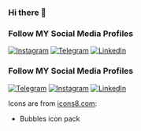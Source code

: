 ### Hi there 👋

<!--
**mohsen-hasanpour/mohsen-hasanpour** is a ✨ _special_ ✨ repository because its `README.md` (this file) appears on your GitHub profile.

Here are some ideas to get you started:

- 🔭 I’m currently working on ...
- 🌱 I’m currently learning ...
- 👯 I’m looking to collaborate on ...
- 🤔 I’m looking for help with ...
- 💬 Ask me about ...
- 📫 How to reach me: ...
- 😄 Pronouns: ...
- ⚡ Fun fact: ...
-->


### Follow MY Social Media Profiles

[![Instagram](https://img.icons8.com/color/48/000000/instagram-new--v1.png)](https://www.instagram.com/your_instagram_username/)
[![Telegram](https://img.icons8.com/color/48/000000/telegram-app--v1.png)](https://t.me/your_telegram_username)
[![LinkedIn](https://img.icons8.com/color/48/000000/linkedin.png)](https://www.linkedin.com/in/your_linkedin_username/)


### Follow MY Social Media Profiles

[![Telegram](https://img.icons8.com/color/48/000000/bubbles/telegram-new--v2.png)](https://t.me/hasanpour_mohsen)
[![Instagram](https://img.icons8.com/color/48/000000/bubbles/instagram-new--v2.png)](https://instagram.com/hasanpour__mohsen)
[![LinkedIn](https://img.icons8.com/color/48/000000/bubbles/linkedin-new--v2.png)](https://www.linkedin.com/in/mohsen-hasanpour-66476a262/)

Icons are from [icons8.com](https://icons8.com/):
- Bubbles icon pack
